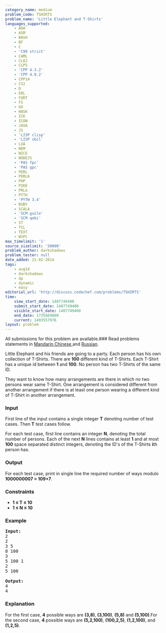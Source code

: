 ```yaml
---
category_name: medium
problem_code: TSHIRTS
problem_name: 'Little Elephant and T-Shirts'
languages_supported:
    - ADA
    - ASM
    - BASH
    - BF
    - C
    - 'C99 strict'
    - CAML
    - CLOJ
    - CLPS
    - 'CPP 4.3.2'
    - 'CPP 4.9.2'
    - CPP14
    - CS2
    - D
    - ERL
    - FORT
    - FS
    - GO
    - HASK
    - ICK
    - ICON
    - JAVA
    - JS
    - 'LISP clisp'
    - 'LISP sbcl'
    - LUA
    - NEM
    - NICE
    - NODEJS
    - 'PAS fpc'
    - 'PAS gpc'
    - PERL
    - PERL6
    - PHP
    - PIKE
    - PRLG
    - PYTH
    - 'PYTH 3.4'
    - RUBY
    - SCALA
    - 'SCM guile'
    - 'SCM qobi'
    - ST
    - TCL
    - TEXT
    - WSPC
max_timelimit: '1'
source_sizelimit: '50000'
problem_author: darkshadows
problem_tester: null
date_added: 21-02-2014
tags:
    - aug14
    - darkshadows
    - dp
    - dynamic
    - easy
editorial_url: 'http://discuss.codechef.com/problems/TSHIRTS'
time:
    view_start_date: 1407749400
    submit_start_date: 1407749400
    visible_start_date: 1407749400
    end_date: 1735669800
    current: 1493557976
layout: problem
---
```

All submissions for this problem are available.###  Read problems statements in [Mandarin Chinese ](http://www.codechef.com/download/translated/AUG14/mandarin/TSHIRTS.pdf) and [Russian](http://www.codechef.com/download/translated/AUG14/russian/TSHIRTS.pdf).

Little Elephant and his friends are going to a party. Each person has his own collection of T-Shirts. There are **100** different kind of T-Shirts. Each T-Shirt has a unique id between **1** and **100**. No person has two T-Shirts of the same ID.

They want to know how many arrangements are there in which no two persons wear same T-Shirt. One arrangement is considered different from another arrangement if there is at least one person wearing a different kind of T-Shirt in another arrangement.

### Input

First line of the input contains a single integer  **T**  denoting number of test cases. Then **T** test cases follow.

For each test case, first line contains an integer **N**, denoting the total number of persons. Each of the next **N** lines contains at least **1** and at most **100** space separated distinct integers, denoting the ID's of the T-Shirts **i**th person has.

### Output

For each test case, print in single line the required number of ways modulo **1000000007 = 109+7**.

### Constraints

- **1 ≤ T ≤ 10**
- **1 ≤ N ≤ 10**

### Example

<pre><b>Input:</b>
2
2
3 5
8 100
3
5 100 1
2
5 100

<b>Output:</b>
4
4
</pre>
### Explanation

For the first case, **4** possible ways are **(3,8)**, **(3,100)**, **(5,8)** and **(5,100)**.For the second case, **4** possible ways are **(5,2,100)**, **(100,2,5)**, **(1,2,100)**, and **(1,2,5)**.
